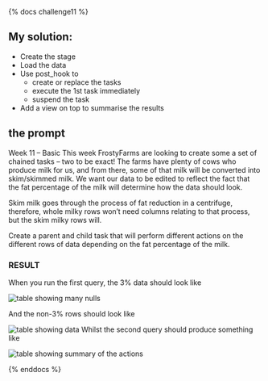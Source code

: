 {% docs challenge11 %}
## My solution:
- Create the stage
- Load the data
- Use post_hook to 
  - create or replace the tasks
  - execute the 1st task immediately
  - suspend the task
- Add a view on top to summarise the results
  
## the prompt
Week 11 – Basic
This week FrostyFarms are looking to create some a set of chained tasks – two to be exact! The farms have plenty of cows who produce milk for us, and from there, some of that milk will be converted into skim/skimmed milk. We want our data to be edited to reflect the fact that the fat percentage of the milk will determine how the data should look.

Skim milk goes through the process of fat reduction in a centrifuge, therefore, whole milky rows won’t need columns relating to that process, but the skim milky rows will.

Create a parent and child task that will perform different actions on the different rows of data depending on the fat percentage of the milk.

### RESULT

When you run the first query, the 3% data should look like

![table showing many nulls](https://frostyfriday.org/wp-content/uploads/2022/08/milk3.png)

And the non-3% rows should look like

![table showing data](https://frostyfriday.org/wp-content/uploads/2022/08/milk1_2.pnghttps://frostyfriday.org/wp-content/uploads/2022/08/milk1_2.png)
Whilst the second query should produce something like

![table showing summary of the actions](https://frostyfriday.org/wp-content/uploads/2022/08/row_counts.png)

{% enddocs %}